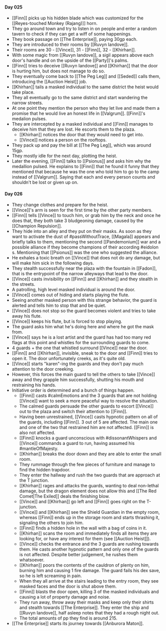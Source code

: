 #### Day 025
- [[Finn]] picks up his hidden blade which was customized for the [[Reyes-touched Monkey (Rajang)]] horn.
- They go around town and try to listen in on people and enter a random tavern to check if they can get a wiff of some happenings.
- They book passage on [[The Enterprise]], paying 30gp each.
- They are introduced to their rooms by  [[Ruvyn Iandove]].
- Their rooms are 30 - [[Vince]], 31 - [[Finn]], 32 - [[Khirhan]].
- With some magic from [[Ruvyn Iandove]], a sigil appears above each door's handle and on the upside of the [[Party]]'s palms.
- [[Finn]] tries to deceive [[Ruvyn Iandove]] and [[Khirhan]] that the door is hurting him, but does not manage to do so.
- They eventually come back to [[The Peg Leg]] and [[Seded]] calls them, introducing the [[Auction Heist]] job.
- [[Khirhan]] tails a masked individual to the same district the heist would take place.
- They all eventually go to the same district and start wandering the narrow streets. 
- At one point they mention the person who they let live and made them a promise that he would live an honest life in [[Valgrum]]. [[Finn]]'s medalion pulses.
- They are intercepted by a masked individual and [[Finn]] manages to deceive him that they are lost. He escorts them to the plaza.
	- [[Khirhan]] notices the door that they would need to get into.
	- [[Vince]] notices a person on the rooftops.
- They pack up and pay the bill at [[The Peg Leg]], which was around 15gp.
- They mostly idle for the next day, plotting the heist.
- Later the evening, [[Finn]] talks to [[Psionus]] and asks him why the medallion pulsed. He explains to [[Finn]] that he found it funny that they mentioned that because he was the one who told him to go to the camp instead of [[Valgrum]]. Saying that each and every person counts and shouldn't be lost or given up on.

#### Day 026
- They change clothes and prepare for the heist.
- [[Vince]]'s arm is seen for the first time by the other party members.
- [[Finn]] tells [[Vince]] to touch him, or grab him by the neck and once he does that, they both take 3 bludgeoning damage, caused by the [[Champion Repulsion]].
- They hide into an alley and they put on their masks. As soon as they want to activate the dust of #passWithoutTrace, [[Magala]] appears and briefly talks to them, mentioning the second [[Pandemonium]] war and a possible alliance if they become champions of their according #eidolon s. Mentioning that [[Psionus]] was the one who suggested the alliance.
- He exhales a toxic breath on [[Vince]] that does not do any damage, but will make him sick in the following days.
- They stealth successfully near the plaza with the fountain in [[Fadon]], that is the entrypoint of the narrow alleyways that lead to the door.
- [[Vince]] casts invisibility on [[Finn]] and [[Khirhan]] and they stealth in the streets.
- A patrolling, high level masked individual is around the door.
- [[Vince]] comes out of hiding and starts playing the flute.
- Seeing another masked person with this strange behavior, the guard is alerted and tells him to stop that and be quiet.
- [[Vince]] does not stop so the guard becomes violent and tries to take away his flute.
- [[Vince]] keeps his flute, but is forced to stop playing.
- The guard asks him what he's doing here and where he got the mask from.
- [[Vince]] says he is a lost artist and the guard has had too many red flags at this point and whistles for the surrounding guards to come.
- 4 guards + the one that whistled surround [[Vince]] near the door.
- [[Finn]] and [[Khirhan]], invisible, sneak to the door and [[Finn]] tries to open it. The door unfortunately creeks, as it's quite old.
- [[Vince]] starts "karen"-ing the guards and they don't pay much attention to the door creeking.
- However, this forces the main guard to tell the others to take [[Vince]] away and they grapple him successfully, shutting his mouth and restraining his hands.
- Initiative order is determined and a bunch of things happen. 
	- [[Finn]] casts #calmEmotions and the 3 guards that are not holding [[Vince]] want to seek a more peaceful way to resolve the situation.
	- The calmed guards persuade the other guards to escort [[Vince]] out to the plaza and switch their attention to [[Finn]].
	- Having been unrestrained, [[Vince]] casts hypnotic pattern on all of the guards, including [[Finn]]. 3 out of 5 are affected. The main one and one of the two that restrained him are not affected. [[Finn]] is also not affected.
	- [[Finn]] knocks a guard unconscious with #dissonantWhispers and [[Vince]] commands a guard to run, having assumed his #mantleOfMajesty.
	- [[Khirhan]] breaks the door down and they are able to enter the small room.
	- They rummage through the few pieces of furniture and manage to find the hidden trapdoor.
	- They enter the hallway and rush the two guards that are approach at the T junction.
	- [[Khirhan]] rages and attacks the guards, wanting to deal non-lethal damage, but the dragon element does not allow this and [[The Red Comet|The Exiled]] deals the finishing blow.
	- [[Vince]] and [[Khirhan]] go left and [[Finn]] goes right on the T-junction.
	- [[Vince]] and [[Khirhan]] see the Shield Guardian in the empty room, whereas [[Finn]] ends up in the storage room and starts thrashing it, signaling the others to join him.
	- [[Finn]] finds a hidden hole in the wall with a bag of coins in it.
	- [[Khirhan]] scans the room and immediately finds all items they are looking for, or have any interest for them (see [[Auction Heist]]).
	- [[Vince]] checks the entrance and the 3 guards are rushing towards them. He casts another hypnotic pattern and only one of the guards is not affected. Despite better judgement, he rushes them whatsoever.
	- [[Khirhan]] poors the contents of the cauldron of plenty on him, burning him and causing 1 fire damage. The guard fails his dex save, so he is left screaming in pain.
	- When they all arrive at the stairs leading to the entry room, they see masked faces and the door is shut above them.
	- [[Finn]] blasts the door open, killing 3 of the masked individuals and causing a lot of property damage and noise.
	- They run away, throw away their masks and keep only their shirts and stealth towards [[The Enterprise]].  They enter the ship and [[Ruvyn Iandove]], half asleep notes that they had a rough night out.
	- The total amounts of pp they find is around 215.
- [[The Enterprise]] starts its journey towards [[Anburora Maton]].